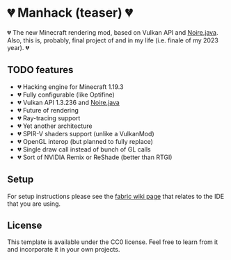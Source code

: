 # 💔 Manhack (teaser) 💔

💔 The new Minecraft rendering mod, based on Vulkan API and [Noire.java](https://github.com/hydra2s/noire.java). Also, this is, probably, final project of and in my life (i.e. finale of my 2023 year). 💔

## TODO features

- 💔 Hacking engine for Minecraft 1.19.3
- 💔 Fully configurable (like Optifine)
- 💔 Vulkan API 1.3.236 and [Noire.java](https://github.com/hydra2s/noire.java)
- 💔 Future of rendering
- 💔 Ray-tracing support
- 💔 Yet another architecture
- 💔 SPIR-V shaders support (unlike a VulkanMod)
- 💔 OpenGL interop (but planned to fully replace)
- 💔 Single draw call instead of bunch of GL calls
- 💔 Sort of NVIDIA Remix or ReShade (better than RTGI)

## Setup

For setup instructions please see the [fabric wiki page](https://fabricmc.net/wiki/tutorial:setup) that relates to the IDE that you are using.

## License

This template is available under the CC0 license. Feel free to learn from it and incorporate it in your own projects.

